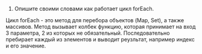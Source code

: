 1. Опишите своими словами как работает цикл forEach.

Цикл forEach - это метод для перебора объектов (Map, Set), а также массивов. Метод вызывает колбек функцию, которая принимает на вход 3 параметра, 2 из которых не обязательный. Последовательно пребирает каждый из элементов и выводит реузльтат, например индекс и его значение.